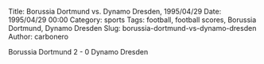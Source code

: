 Title: Borussia Dortmund vs. Dynamo Dresden, 1995/04/29
Date: 1995/04/29 00:00
Category: sports
Tags: football, football scores, Borussia Dortmund, Dynamo Dresden
Slug: borussia-dortmund-vs-dynamo-dresden
Author: carbonero


Borussia Dortmund 2 - 0 Dynamo Dresden

